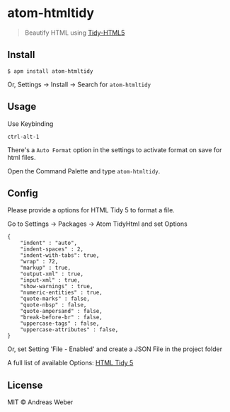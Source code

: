 # atom-htmltidy

> Beautify HTML using [Tidy-HTML5](http://www.htacg.org/tidy-html5/)


## Install

```
$ apm install atom-htmltidy
```

Or, Settings → Install → Search for `atom-htmltidy`


## Usage

Use Keybinding

```
ctrl-alt-1
```

There's a `Auto Format` option in the settings to activate format on save for html files.

Open the Command Palette and type `atom-htmltidy`.


## Config

Please provide a options for HTML Tidy 5 to format a file.

Go to Settings → Packages → Atom TidyHtml and set Options

```
{
	"indent" : "auto",
	"indent-spaces" : 2,
	"indent-with-tabs": true,
	"wrap" : 72,
	"markup" : true,
	"output-xml" : true,
	"input-xml" : true,
	"show-warnings" : true,
	"numeric-entities" : true,
	"quote-marks" : false,
	"quote-nbsp" : false,
	"quote-ampersand" : false,
	"break-before-br" : false,
	"uppercase-tags" : false,
	"uppercase-attributes" : false,
}
```

Or, set Setting 'File - Enabled' and create a JSON File in the project folder

A full list of available Options: [HTML Tidy 5](http://api.html-tidy.org/tidy/quickref_5.1.25.html)

## License

MIT © Andreas Weber

